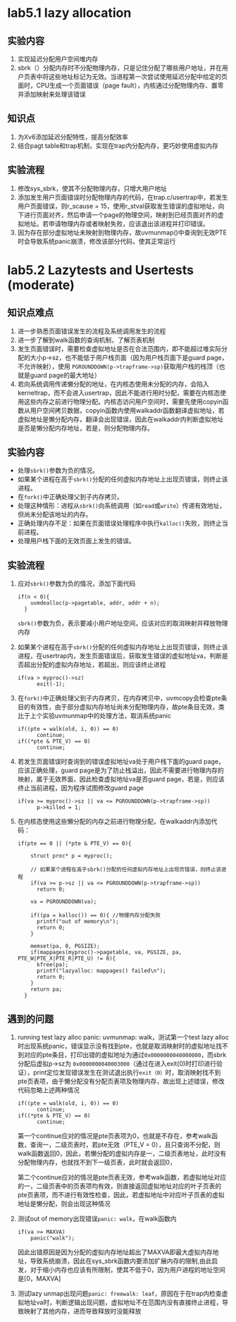 # lab5.1 lazy allocation

## 实验内容

1. 实现延迟分配用户空间堆内存
2. sbrk（）分配内存时不分配物理内存，只是记住分配了哪些用户地址，并在用户页表中将这些地址标记为无效。当进程第一次尝试使用延迟分配中给定的页面时，CPU生成一个页面错误（page fault），内核通过分配物理内存、置零并添加映射来处理该错误

## 知识点

1. 为Xv6添加延迟分配特性，提高分配效率
2. 结合pagt table和trap机制，实现在trap内分配内存，更巧妙使用虚拟内存

## 实验流程

1. 修改sys_sbrk，使其不分配物理内存，只增大用户地址
2. 添加发生用户页面错误时分配物理内存的代码，在trap.c/usertrap中，若发生用户页面错误，则r_scause = 15，使用r_stval获取发生错误的虚拟地址，向下进行页面对齐，然后申请一个page的物理空间，映射到已经页面对齐的虚拟地址。若申请物理内存或者映射失败，应该退出该进程并打印错误。
3. 因为存在部分虚拟地址未映射到物理内存，故uvmunmap()中查询到无效PTE时会导致系统panic崩溃，修改该部分代码，使其正常运行

# lab5.2 Lazytests and Usertests (moderate)

## 知识点难点

1. 进一步熟悉页面错误发生的流程及系统调用发生的流程
2. 进一步了解到walk函数的查询机制，了解页表机制
3. 发生页面错误时，需要检查虚拟地址是否在合法范围内，即不能超过堆实际分配的大小p->sz，也不能低于用户栈页面（因为用户栈页面下是guard page，不允许映射），使用 `PGROUNDDOWN(p->trapframe->sp)`获取用户栈的栈顶（也就是guard page的最大地址）
4. 若向系统调用传递懒分配的地址，在内核态使用未分配的内存，会陷入kerneltrap，而不会进入usertrap，因此不能进行用时分配，需要在内核态使用这些内存之前进行物理分配。内核态访问用户空间时，需要先使用copyin函数从用户空间拷贝数据，copyin函数内使用walkaddr函数翻译虚拟地址，若虚拟地址是懒分配内存，翻译会出现错误，因此在walkaddr内判断虚拟地址是否是懒分配内存地址，若是，则分配物理内存。

## 实验内容

* 处理`sbrk()`参数为负的情况。
* 如果某个进程在高于`sbrk()`分配的任何虚拟内存地址上出现页错误，则终止该进程。
* 在`fork()`中正确处理父到子内存拷贝。
* 处理这种情形：进程从`sbrk()`向系统调用（如`read`或`write`）传递有效地址，但尚未分配该地址的内存。
* 正确处理内存不足：如果在页面错误处理程序中执行`kalloc()`失败，则终止当前进程。
* 处理用户栈下面的无效页面上发生的错误。

## 实验流程

1. 应对`sbrk()`参数为负的情况，添加下面代码

   ```
   if(n < 0){
       uvmdealloc(p->pagetable, addr, addr + n);
     }
   ```

   `sbrk()`参数为负，表示要减小用户地址空间，应该对应的取消映射并释放物理内存
2. 如果某个进程在高于`sbrk()`分配的任何虚拟内存地址上出现页错误，则终止该进程，在usertrap内，发生页面错误后，获取发生错误的虚拟地址va，判断是否超出分配的虚拟内存地址，若超出，则应该终止进程

   ```
   if(va > myproc()->sz)
         exit(-1);
   ```
3. 在`fork()`中正确处理父到子内存拷贝，在内存拷贝中，uvmcopy会检查pte条目的有效性，由于部分虚拟内存地址尚未分配物理内存，故pte条目无效，类比于上个实验uvmunmap中的处理方法，取消系统panic

   ```
   if((pte = walk(old, i, 0)) == 0)
         continue;
   if((*pte & PTE_V) == 0)
         continue;
   ```
4. 若发生页面错误时查询到的错误虚拟地址va处于用户栈下面的guard page，应该正确处理，guard page是为了防止栈溢出，因此不需要进行物理内存的映射，属于无效界面，因此检查虚拟地址va是否guard page，若是，则应该终止当前进程，因为程序试图修改guard page

   ```
   if(va >= myproc()->sz || va <= PGROUNDDOWN(p->trapframe->sp))
         p->killed = 1;
   ```
5. 在内核态使用这些懒分配的内存之前进行物理分配，在walkaddr内添加代码：

   ```
   if(pte == 0 || (*pte & PTE_V) == 0){

       struct proc* p = myproc();

       // 如果某个进程在高于sbrk()分配的任何虚拟内存地址上出现页错误，则终止该进程
       if(va >= p->sz || va <= PGROUNDDOWN(p->trapframe->sp))
         return 0;

       va = PGROUNDDOWN(va);

       if((pa = kalloc()) == 0){ //物理内存分配失败
         printf("out of memory\n");
         return 0;
       }

       memset(pa, 0, PGSIZE);
       if(mappages(myproc()->pagetable, va, PGSIZE, pa, PTE_W|PTE_X|PTE_R|PTE_U) != 0){
         kfree(pa);
         printf("lazyalloc: mappages() failed\n");
         return 0;
       }
       return pa;
     }
   ```

## 遇到的问题

1. running test lazy alloc
   panic: uvmunmap: walk，测试第一个test lazy alloc时出现系统panic，错误显示没有找到pte，也就是取消映射时的虚拟地址找不到对应的pte条目，打印出错的虚拟地址为通过`0x0000000040000000`，而sbrk分配后虚拟p->sz为 `0x0000000040003000`（通过在进入exit(0)时打印进行验证），print定位发现错误发生在测试退出执行`exit（0）`时，取消映射找不到pte页表项，由于懒分配没有分配页表项及物理内存，故出现上述错误，修改代码忽略上述两种情况

   ```
   if((pte = walk(old, i, 0)) == 0)
         continue;
   if((*pte & PTE_V) == 0)
         continue;
   ```
   第一个continue应对的情况是pte页表项为0，也就是不存在，参考walk函数，查询一，二级页表时，若pte无效（PTE_V = 0），且只查询不分配，则walk函数返回0，因此，若懒分配的虚拟内存是一，二级页表地址，此时没有分配物理内存，也就找不到下一级页表，此时就会返回0，

   第二个continue应对的情况是pte页表无效，参考walk函数，若虚拟地址对应的一，二级页表中的页表项均有效，则直接返回虚拟地址对应的叶子页表的pte页表项，而不进行有效性检查，因此，若虚拟地址中对应叶子页表的虚拟地址是懒分配，则会出现这种情况
2. 测试out of memory出现错误`panic: walk`，在walk函数内

   ```
   if(va >= MAXVA)
       panic("walk");
   ```
   因此出错原因是因为分配的虚拟内存地址超出了MAXVA即最大虚拟内存地址，导致系统崩溃，因此在sys_sbrk函数内要添加扩展内存的限制,由此启发，对于缩小内存也应该有所限制，使其不低于0，因为用户进程的地址空间是[0，MAXVA]
3. 测试lazy unmap出现问题`panic: freewalk: leaf`，原因在于在trap内检查虚拟地址va时，判断逻辑出现问题，虚拟地址不在范围内没有直接终止进程，导致映射了其他内存，进而导致释放时没能释放
